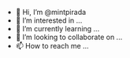 - 👋 Hi, I’m @mintpirada
- 👀 I’m interested in ...
- 🌱 I’m currently learning ...
- 💞️ I’m looking to collaborate on ...
- 📫 How to reach me ...

<!---
mintpirada/mintpirada is a ✨ special ✨ repository because its `README.md` (this file) appears on your GitHub profile.
You can click the Preview link to take a look at your changes.
--->

